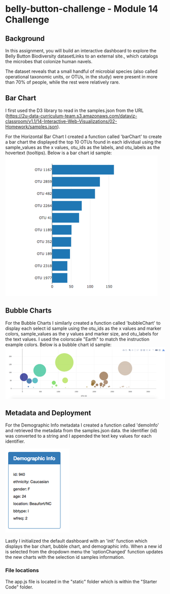 # belly-button-challenge - Module 14 Challenge

## Background
In this assignment, you will build an interactive dashboard to explore the Belly Button Biodiversity datasetLinks to an external site., which catalogs the microbes that colonize human navels.

The dataset reveals that a small handful of microbial species (also called operational taxonomic units, or OTUs, in the study) were present in more than 70% of people, while the rest were relatively rare.


## Bar Chart
I first used  the D3 library to read in the samples.json from the URL (https://2u-data-curriculum-team.s3.amazonaws.com/dataviz-classroom/v1.1/14-Interactive-Web-Visualizations/02-Homework/samples.json).

For the Horizontal Bar Chart I created a function called 'barChart' to create a bar chart the displayed the top 10 OTUs found in each idividual using the sample_values as the x values, otu_ids as the labels, and otu_labels as the hovertext (tooltips). Below is a bar chart id sample: 
![Bar Chart](https://github.com/kirbyjudd/belly-button-challenge/blob/main/Images/hw01.png?raw=true)

## Bubble Charts
For the Bubble Charts I similarly created a function called 'bubbleChart' to display each select id sample using the otu_ids as the x values and marker colors, sample_values as the y values and marker size, and otu_labels for the text values. I used the colorscale "Earth" to match the instruction example colors. Below is a bubble chart id sample:
![Bubble Charts](https://github.com/kirbyjudd/belly-button-challenge/blob/main/Images/bubble_chart.png?raw=true)

## Metadata and Deployment
For the Demographic Info metadata I created a function called 'demoInfo' and retrieved the metadata from the samples.json data. the identifier (id) was converted to a string and I appended the text key values for each identifier.

![Demographic Info](https://github.com/kirbyjudd/belly-button-challenge/blob/main/Images/hw03.png?raw=true)

Lastly I initialized the default dashboard with an 'init' function which displays the bar chart, bubble chart, and demographic info.  When a new id is selected from the dropdown menu the 'optionChanged' function updates the new charts with the selection id samples information.

### File locations
The app.js file is located in the "static" folder which is within the "Starter Code" folder.

